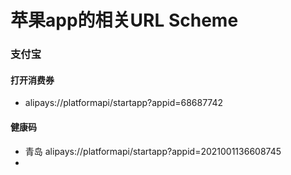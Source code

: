 # 苹果app的相关URL Scheme

### 支付宝

#### 打开消费券 

- alipays://platformapi/startapp?appid=68687742

#### 健康码

- 青岛 alipays://platformapi/startapp?appid=2021001136608745
- 

